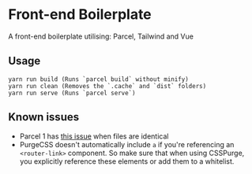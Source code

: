# Front-end Boilerplate

A front-end boilerplate utilising: Parcel, Tailwind and Vue

## Usage
```
yarn run build (Runs `parcel build` without minify)
yarn run clean (Removes the `.cache` and `dist` folders)
yarn run serve (Runs `parcel serve`)
```

## Known issues
- Parcel 1 has [this issue](https://github.com/parcel-bundler/parcel/issues/3368) when files are identical
- PurgeCSS doesn't automatically include `a` if you're referencing an `<router-link>` component. So make sure that when using CSSPurge, you explicitly reference these elements or add them to a whitelist.
